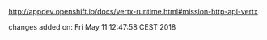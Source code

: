 http://appdev.openshift.io/docs/vertx-runtime.html#mission-http-api-vertx

 
 changes added on: Fri May 11 12:47:58 CEST 2018